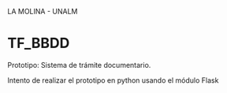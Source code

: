 LA MOLINA - UNALM
# TF_BBDD
 Prototipo: Sistema de trámite documentario.
 
 Intento de realizar el prototipo en python usando el módulo Flask